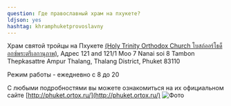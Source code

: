 ```yaml
---
question: Где православный храм на пхукете?
ldjson: yes
hashtag: khramphuketprovoslavny
---
```


 Храм святой тройцы на Пхукете [(Holy Trinity Orthodox Church โบสถ์ออร์โธด็อกซ์พระตรีเอกานุภาพ)](https://goo.gl/maps/CSGQdSnUJAduxT278), Адрес 121 and 121/1 Moo 7 Nanai soi 8 Tambon Thepkasattre Ampur Thalang, Thalang District, Phuket 83110
 
Режим работы - ежедневно с 8 до 20 

 С любыми подробностями вы можете ознакомиться на их официальном сайте [http://phuket.ortox.ru/](http://phuket.ortox.ru/)
 ![Фото](https://phuketfaq.ru/assets/images/hramhristo.jpeg)

